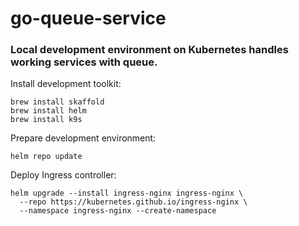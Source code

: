 # go-queue-service

### Local development environment on Kubernetes handles working services with queue.

Install development toolkit:
```
brew install skaffold
brew install helm
brew install k9s
```
Prepare development environment:
```
helm repo update
```
Deploy Ingress controller:
```
helm upgrade --install ingress-nginx ingress-nginx \
  --repo https://kubernetes.github.io/ingress-nginx \
  --namespace ingress-nginx --create-namespace
```
